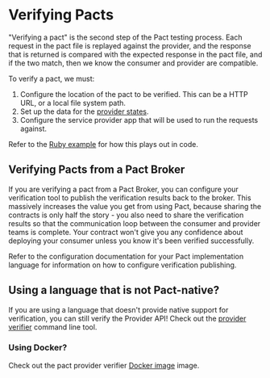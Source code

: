 # Verifying Pacts

"Verifying a pact" is the second step of the Pact testing process. Each request in the pact file is replayed against the provider, and the response that is returned is compared with the expected response in the pact file, and if the two match, then we know the consumer and provider are compatible.

To verify a pact, we must:

1. Configure the location of the pact to be verified. This can be a HTTP URL, or a local file system path.
2. Set up the data for the [provider states](provider_states.md).
3. Configure the service provider app that will be used to run the requests against.

Refer to the [Ruby example](../implementation_guides/ruby/verifying_pacts.md) for how this plays out in code.

## Verifying Pacts from a Pact Broker

If you are verifying a pact from a Pact Broker, you can configure your verification tool to publish the verification results back to the broker. This massively increases the value you get from using Pact, because sharing the contracts is only half the story - you also need to share the verification results so that the communication loop between the consumer and provider teams is complete. Your contract won't give you any confidence about deploying your consumer unless you know it's been verified successfully.

Refer to the configuration documentation for your Pact implementation language for information on how to configure verification publishing.

## Using a language that is not Pact-native?

If you are using a language that doesn't provide native support for verification, you can still verify the Provider API! Check out the [provider verifier](https://github.com/DiUS/pact-provider-verifier-docker) command line tool.

### Using Docker?

Check out the pact provider verifier [Docker image](https://hub.docker.com/r/dius/pact-provider-verifier-docker/) image.

